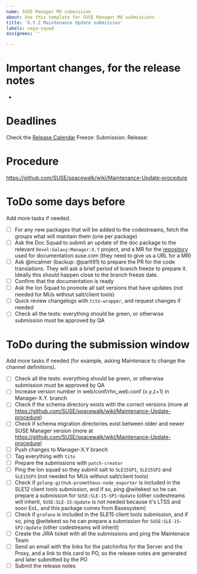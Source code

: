 ```yaml
---
name: SUSE Manager MU submission
about: Use this template for SUSE Manager MU submissions
title: 'X.Y.Z Maintenance Update submission'
labels: vega-squad
assignees: ''

---
```


# Important changes, for the release notes

- 

# Deadlines

Check the [Release Calendar](https://confluence.suse.com/display/SUSEMANAGER/Release+calendar)
Freeze: 
Submission: 
Release: 

# Procedure

https://github.com/SUSE/spacewalk/wiki/Maintenance-Update-procedure

# ToDo some days before

Add more tasks if needed.

- [ ] For any new packages that will be added to the codestreams, fetch the groups what will maintain them (one per package)
- [ ] Ask the Doc Squad to submit an update of the doc package to the relevant `Devel:Galaxy:Manager:X.Y` project, and a MR for the [repository](https://gitlab.suse.de/susedoc/docserv-external-tree-suma) used for documentation.suse.com (they need to give us a URL for a MR)
- [ ] Ask @mcalmer (backup: @parlt91) to prepare the PR for the code translations. They will ask a brief period of branch freeze to prepare it. Ideally this should happen close to the branch freeze date.
- [ ] Confirm that the documentation is ready
- [ ] Ask the Ion Squad to promote all salt versions that have updates (not needed for MUs without salt/client tools)
- [ ] Quick review changelogs with `tito-wrapper`, and request changes if needed
- [ ] Check all the tests: everything should be green, or otherwise submission must be approved by QA

# ToDo during the submission window

Add more tasks if needed (for example, asking Maintenace to change the channel definitions).

- [ ] Check all the tests: everything should be green, or otherwise submission must be approved by QA
- [ ] Increase version number in web/conf/rhn_web.conf (x.y.z+1) in Manager-X.Y. branch
- [ ] Check if the schema directory exists with the correct versions (more at https://github.com/SUSE/spacewalk/wiki/Maintenance-Update-procedure)
- [ ] Check if schema migration directories exist between older and newer SUSE Manager version (more at https://github.com/SUSE/spacewalk/wiki/Maintenance-Update-procedure)
- [ ] Push changes to Manager-X.Y branch
- [ ] Tag everything with `tito`
- [ ] Prepare the submissions with `patch-creator`
- [ ] Ping the Ion squad so they submit salt to `SLE15SP1`, `SLE15SP2` and `SLE15SP3` (not needed for MUs without salt/client tools)
- [ ] Check if `golang-github-prometheus-node_exporter` is included in the SLE12 client tools submission, and if so, ping @witekest so he can prepare a submission for `SUSE:SLE-15-SP1:Update` (other codestreams will inherit, `SUSE:SLE-15:Update` is not needed because it's LTSS and soon EoL, and this package comes from Basesystem)
- [ ] Check if `grafana` is included in the SLE15 client tools submission, and if so, ping @witekest so he can prepare a submission for `SUSE:SLE-15-SP2:Update` (other codestreams will inherit)
- [ ] Create the JIRA ticket with all the submissions and ping the Maintenace Team
- [ ] Send an email with the links for the patchinfos for the Server and the Proxy, and a link to this card to PO, so the release notes are generated and later submitted by the PO
- [ ] Submit the release notes
